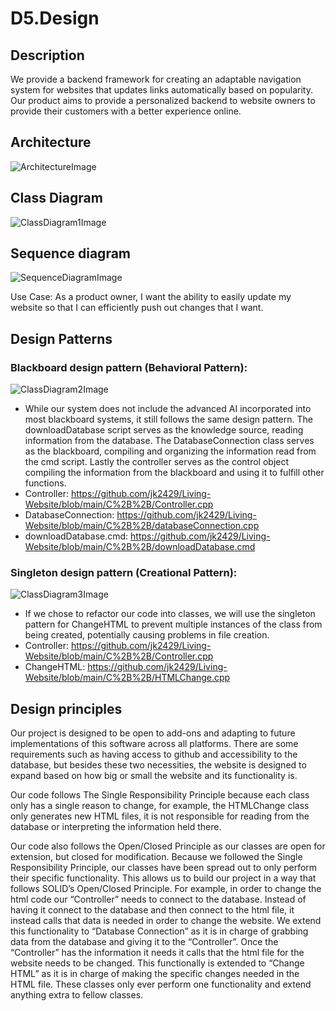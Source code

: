 # D5.Design

## Description
We provide a backend framework for creating an adaptable navigation system for websites that updates links automatically based on popularity.  Our product aims to provide a personalized backend to website owners to provide their customers with a better experience online.
## Architecture
![ArchitectureImage](https://github.com/swBodenhemier/Living-Website/assets/148917317/9eafe4a5-e14d-4543-a8e9-9478aed25cdd)

## Class Diagram
![ClassDiagram1Image](https://github.com/swBodenhemier/Living-Website/assets/148917317/468372dc-06fb-447b-9f05-80d5fc1d7b13)

## Sequence diagram
![SequenceDiagramImage](https://github.com/swBodenhemier/Living-Website/assets/148917317/7ff4e1c2-7690-4af3-a4e6-56ae3d4c79fb)


Use Case: As a product owner, I want the ability to easily update my website so that I can 	efficiently push out changes that I want.

## Design Patterns
### Blackboard design pattern (Behavioral Pattern):
![ClassDiagram2Image](https://github.com/swBodenhemier/Living-Website/assets/148917317/eaf4cecc-60af-4498-b03e-6a8a61e1ae8f)

* While our system does not include the advanced AI incorporated into most blackboard systems, it still follows the same design pattern. The downloadDatabase script serves as the knowledge source, reading information from the database. The DatabaseConnection class serves as the blackboard, compiling and organizing the information read from the cmd script. Lastly the controller serves as the control object compiling the information from the blackboard and using it to fulfill other functions.  
* Controller: https://github.com/jk2429/Living-Website/blob/main/C%2B%2B/Controller.cpp  
* DatabaseConnection: https://github.com/jk2429/Living-Website/blob/main/C%2B%2B/databaseConnection.cpp  
* downloadDatabase.cmd: https://github.com/jk2429/Living-Website/blob/main/C%2B%2B/downloadDatabase.cmd   
### Singleton design pattern (Creational Pattern):
![ClassDiagram3Image](https://github.com/swBodenhemier/Living-Website/assets/148917317/bd99d2ee-8889-4b40-8835-ff4ee00e66a9)
* If we chose to refactor our code into classes, we will use the singleton pattern for ChangeHTML to prevent multiple instances of the class from being created, potentially causing problems in file creation.  
* Controller: https://github.com/jk2429/Living-Website/blob/main/C%2B%2B/Controller.cpp  
* ChangeHTML: https://github.com/jk2429/Living-Website/blob/main/C%2B%2B/HTMLChange.cpp   
## Design principles
Our project is designed to be open to add-ons and adapting to future implementations of this software across all platforms. There are some requirements such as having access to github and accessibility to the database, but besides these two necessities, the website is designed to expand based on how big or small the website and its functionality is.

Our code follows The Single Responsibility Principle because each class only has a single reason to change, for example, the HTMLChange class only generates new HTML files, it is not responsible for reading from the database or interpreting the information held there.  

Our code also follows the Open/Closed Principle as our classes are open for extension, but closed for modification. Because we followed the Single Responsibility Principle, our classes have been spread out to only perform their specific functionality. This allows us to build our project in a way that follows SOLID’s Open/Closed Principle. For example, in order to change the html code our “Controller” needs to connect to the database. Instead of having it connect to the database and then connect to the html file, it instead calls that data is needed in order to change the website. We extend this functionality to “Database Connection” as it is in charge of grabbing data from the database and giving it to the “Controller”. Once the “Controller” has the information it needs it calls that the html file for the website needs to be changed. This functionally is extended to “Change HTML” as it is in charge of making the specific changes needed in the HTML file. These classes only ever perform one functionality and extend anything extra to fellow classes.
